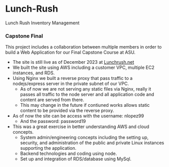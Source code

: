 # Lunch-Rush
Lunch Rush Inventory Management 

### Capstone Final 
This project includes a collaboration between multiple members in order to build a Web Application for our Final Capstone Course at ASU. 

* The site is still live as of December 2023 at [Lunchrush.net](https://lunchrush.net)
* We built the site using AWS including a customer VPC, multiple EC2 instances, and RDS.
* Using Nginx we built a reverse proxy that pass traffic to a nodejs/express server in the private subnet of our VPC.
    * As of now we are not serving any static files via Nginx, really it passes all traffic to the node server and all application code and content are served from there.
    * This may change in the future if contiuned works allows static content to be provided via the reverse proxy.
* As of now the site can be access with the username: nlopez99
    * And the password: password19
* This was a great exercise in better understanding AWS and cloud concepts.
    * System admin/engineering concepts including the setting up, security, and administration of the public and private Linux instances supporting the application.
    * Backend technologies and coding using node.
    * Set up and integration of RDS/database using MySql. 

